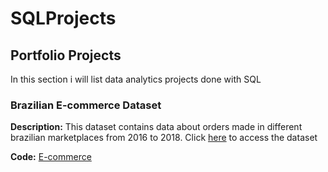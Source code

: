 # SQLProjects

## Portfolio Projects
In this section i will list data analytics projects done with SQL

### Brazilian E-commerce Dataset
**Description:** This dataset contains data about orders made in different brazilian marketplaces from 2016 to 2018. Click [here](https://www.kaggle.com/datasets/olistbr/brazilian-ecommerce) to access the dataset

**Code:** [E-commerce](ecommerce.sql) 
